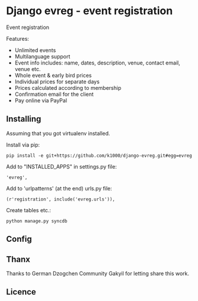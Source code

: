 Django evreg - event registration
=================================

Event registration

Features:
* Unlimited events
* Multilanguage support
* Event info includes: name, dates, description, venue, contact email, venue etc.
* Whole event & early bird prices
* Individual prices for separate days
* Prices calculated according to membership
* Confirmation email for the client
* Pay online via PayPal

Installing
----------
Assuming that you got virtualenv installed.

Install via pip:

    pip install -e git+https://github.com/k1000/django-evreg.git#egg=evreg

Add to "INSTALLED_APPS" in settings.py file:
    
    'evreg',

Add to 'urlpatterns' (at the end) urls.py file:
    
    (r'registration', include('evreg.urls')),
    
Create tables etc.:

    python manage.py syncdb

Config
------

Thanx
-----
Thanks to German Dzogchen Community Gakyil for letting share this work.


Licence
-------
